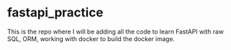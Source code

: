 # fastapi_practice

This is the repo where I will be adding all the code to learn FastAPI with raw SQL, ORM, working with docker to build the docker image.